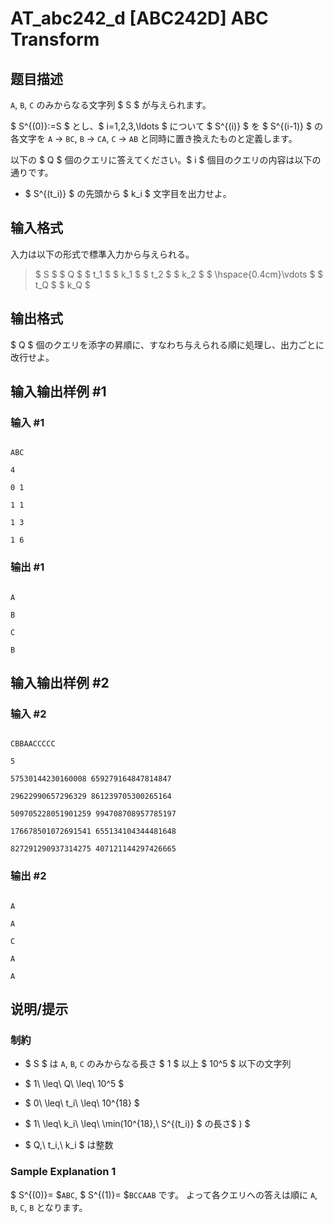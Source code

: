 # AT_abc242_d [ABC242D] ABC Transform

## 题目描述

[problemUrl]: https://atcoder.jp/contests/abc242/tasks/abc242_d

`A`, `B`, `C` のみからなる文字列 $ S $ が与えられます。

$ S^{(0)}:=S $ とし、$ i=1,2,3,\ldots $ について $ S^{(i)} $ を $ S^{(i-1)} $ の各文字を `A` → `BC`, `B` → `CA`, `C` → `AB` と同時に置き換えたものと定義します。

以下の $ Q $ 個のクエリに答えてください。$ i $ 個目のクエリの内容は以下の通りです。

- $ S^{(t_i)} $ の先頭から $ k_i $ 文字目を出力せよ。

## 输入格式

入力は以下の形式で標準入力から与えられる。

> $ S $ $ Q $ $ t_1 $ $ k_1 $ $ t_2 $ $ k_2 $ $ \hspace{0.4cm}\vdots $ $ t_Q $ $ k_Q $

## 输出格式

$ Q $ 個のクエリを添字の昇順に、すなわち与えられる順に処理し、出力ごとに改行せよ。

## 输入输出样例 #1

### 输入 #1

```
ABC
4
0 1
1 1
1 3
1 6
```

### 输出 #1

```
A
B
C
B
```

## 输入输出样例 #2

### 输入 #2

```
CBBAACCCCC
5
57530144230160008 659279164847814847
29622990657296329 861239705300265164
509705228051901259 994708708957785197
176678501072691541 655134104344481648
827291290937314275 407121144297426665
```

### 输出 #2

```
A
A
C
A
A
```

## 说明/提示

### 制約

- $ S $ は `A`, `B`, `C` のみからなる長さ $ 1 $ 以上 $ 10^5 $ 以下の文字列
- $ 1\ \leq\ Q\ \leq\ 10^5 $
- $ 0\ \leq\ t_i\ \leq\ 10^{18} $
- $ 1\ \leq\ k_i\ \leq\ \min(10^{18},\ S^{(t_i)} $ の長さ$ ) $
- $ Q,\ t_i,\ k_i $ は整数

### Sample Explanation 1

$ S^{(0)}= $`ABC`, $ S^{(1)}= $`BCCAAB` です。 よって各クエリへの答えは順に `A`, `B`, `C`, `B` となります。